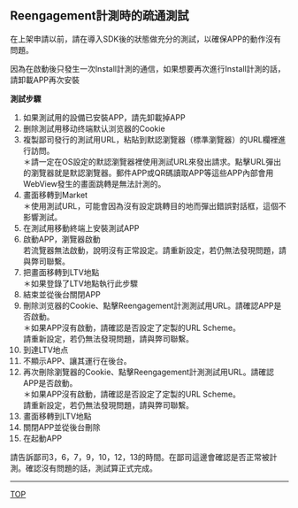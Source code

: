 ## Reengagement計測時的疏通測試

在上架申請以前，請在導入SDK後的狀態做充分的測試，以確保APP的動作沒有問題。

因為在啟動後只發生一次Install計測的通信，如果想要再次進行Install計測的話，請卸載APP再次安裝

**測試步驟**

1. 如果測試用的設備已安裝APP，請先卸載掉APP
1. 删除測試用移动终端默认浏览器的Cookie
1. 複製鄙司發行的測試用URL，粘貼到默認瀏覽器（標準瀏覽器）的URL欄裡進行訪問。<br />
＊請一定在OS設定的默認瀏覽器裡使用測試URL來發出請求。點擊URL彈出的瀏覽器就是默認瀏覽器。郵件APP或QR碼讀取APP等這些APP內部會用WebView發生的畫面跳轉是無法計測的。
1. 畫面移轉到Market<br />
＊使用測試URL，可能會因為沒有設定跳轉目的地而彈出錯誤對話框，這個不影響測試。
1. 在測試用移動終端上安裝測試APP<br />
1. 啟動APP，瀏覽器啟動<br />
若流覽器無法啟動，說明沒有正常設定。請重新設定，若仍無法發現問題，請與弊司聯繫。
1. 把畫面移轉到LTV地點<br />
＊如果登錄了LTV地點執行此步驟
1. 結束並從後台關閉APP<br />
1. 刪除浏览器的Cookie、點擊Reengagement計測測試用URL。請確認APP是否啟動。<br />
＊如果APP沒有啟動，請確認是否設定了定製的URL Scheme。<br />
請重新設定，若仍無法發現問題，請與弊司聯繫。<br />
1. 到達LTV地点
1. 不顯示APP、讓其運行在後台。
1. 再次刪除瀏覽器的Cookie、點擊Reengagement計測測試用URL。請確認APP是否啟動。<br />
＊如果APP沒有啟動，請確認是否設定了定製的URL Scheme。<br />
請重新設定，若仍無法發現問題，請與弊司聯繫。<br />
1. 畫面移轉到LTV地點
1. 關閉APP並從後台刪除
1. 在起動APP  

請告訴鄙司3，6，7，9，10，12，13的時間。在鄙司這邊會確認是否正常被計測。確認沒有問題的話，測試算正式完成。

---
[TOP](/lang/zh-tw/README.md)

